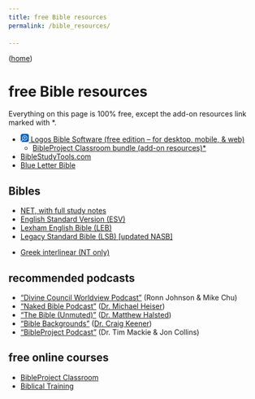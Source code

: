 ```yaml
---
title: free Bible resources
permalink: /bible_resources/

---
```


([home](/))

# free Bible resources

Everything on this page is 100% free, except the add-on resources link marked with \*.

- [![‹Logos›](./icons/logos.webp) Logos Bible Software (free edition – for desktop, mobile, & web)](https://www.logos.com/free-edition)
    - [BibleProject Classroom bundle (add-on resources)*](https://www.logos.com/classroom-bundle)
- [BibleStudyTools.com](https://www.biblestudytools.com/)
- [Blue Letter Bible](https://www.blueletterbible.org/)

## Bibles

- [NET, with full study notes](https://netbible.org)
- [English Standard Version (ESV)](https://www.esv.org/)
- [Lexham English Bible (LEB)](https://biblia.com/books/leb)
- [Legacy Standard Bible (LSB) [updated NASB]](https://read.lsbible.org/)

<!-- -->

- [Greek interlinear (NT only)](https://bible.xojocloud.net)

## recommended podcasts

- [“Divine Council Worldview Podcast”](https://sites.libsyn.com/513968/site) (Ronn Johnson & Mike Chu)
- [“Naked Bible Podcast”](https://nakedbiblepodcast.com/) ([Dr. Michael Heiser](https://drmsh.com/))
- [“The Bible (Unmuted)”](https://podcasters.spotify.com/pod/show/the-bible-unmuted/) ([Dr. Matthew Halsted](https://matthewhalsted.com/))
- [“Bible Backgrounds”](https://www.spreaker.com/podcast/bible-backgrounds--5432498) ([Dr. Craig Keener](https://craigkeener.com/))
- [“BibleProject Podcast”](https://bibleproject.com/podcasts/the-bible-project-podcast/) (Dr. Tim Mackie & Jon Collins)

## free online courses

- [BibleProject Classroom](https://bibleproject.com/classroom/)
- [Biblical Training](https://www.biblicaltraining.org/)
